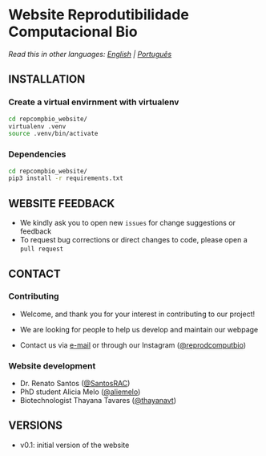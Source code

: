 # Website Reprodutibilidade Computacional Bio

*Read this in other languages: [English](README.en.md) | [Português](README.md)*

## INSTALLATION 

### Create a virtual envirnment with virtualenv

```bash
cd repcompbio_website/
virtualenv .venv
source .venv/bin/activate
```

### Dependencies

```bash
cd repcompbio_website/
pip3 install -r requirements.txt
```

## WEBSITE FEEDBACK

 * We kindly ask you to open new `issues` for change suggestions or feedback
 * To request bug corrections or direct changes to code, please open a `pull request`


## CONTACT

### Contributing

 * Welcome, and thank you for your interest in contributing to our project!
 * We are looking for people to help us develop and maintain our webpage

* Contact us via [e-mail](mailto:reprodutibilidadecomputacional@gmail.com) or through our Instagram ([@reprodcomputbio](https://www.instagram.com/reprodcomputbio/))


### Website development

 * Dr. Renato Santos ([@SantosRAC](https://github.com/SantosRAC))
 * PhD student Alicia Melo ([@aliemelo](https://github.com/aliemelo))
 * Biotechnologist Thayana Tavares ([@thayanavt](https://github.com/thayanavt))


## VERSIONS

 * v0.1: initial version of the website
